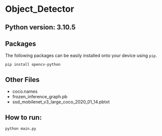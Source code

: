 # Object_Detector
## Python version: 3.10.5

## Packages
The following packages can be easily installed onto your device using `pip`.
```
pip install opencv-python
```
## Other Files
- coco.names
- frozen_inference_graph.pb
- ssd_mobilenet_v3_large_coco_2020_01_14.pbtxt

## How to run:
```
python main.py
```
